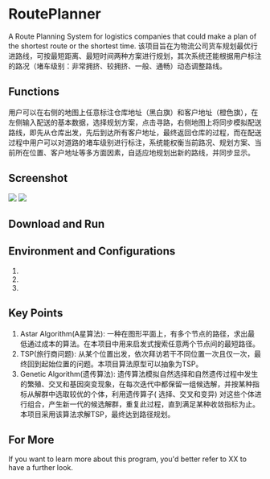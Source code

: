 # RoutePlanner
A Route Planning System for logistics companies that could make a plan of the shortest route or the shortest time.
该项目旨在为物流公司货车规划最优行进路线，可按最短距离、最短时间两种方案进行规划，其次系统还能根据用户标注的路况（堵车级别：非常拥挤、较拥挤、一般、通畅）动态调整路线。

## Functions
用户可以在右侧的地图上任意标注仓库地址（黑白旗）和客户地址（橙色旗），在左侧输入配送的基本数据，选择规划方案，点击寻路，右侧地图上将同步模拟配送路线，即先从仓库出发，先后到达所有客户地址，最终返回仓库的过程，而在配送过程中用户可以对道路的堵车级别进行标注，系统能权衡当前路况、规划方案、当前所在位置、客户地址等多方面因素，自适应地规划出新的路线，并同步显示。

## Screenshot
![](http://yaochenkun.cn/wordpress/wp-content/uploads/2016/07/pathplan.jpg)
![](http://yaochenkun.cn/wordpress/wp-content/uploads/2016/07/pathplan2.jpg)

## Download and Run


## Environment and Configurations
1. 
2. 
3. 

## Key Points
1. Astar Algorithm(A星算法): 一种在图形平面上，有多个节点的路径，求出最低通过成本的算法。在本项目中用来启发式搜索任意两个节点间的最短路径。
2. TSP(旅行商问题): 从某个位置出发，依次拜访若干不同位置一次且仅一次，最终回到起始位置的问题。本项目算法原型可以抽象为TSP。
3. Genetic Algorithm(遗传算法): 遗传算法模拟自然选择和自然遗传过程中发生的繁殖、交叉和基因突变现象，在每次迭代中都保留一组候选解，并按某种指标从解群中选取较优的个体，利用遗传算子( 选择、交叉和变异) 对这些个体进行组合，产生新一代的候选解群，重复此过程，直到满足某种收敛指标为止。本项目采用该算法求解TSP，最终达到路径规划。

## For More
If you want to learn more about this program, you'd better refer to XX to have a further look.
